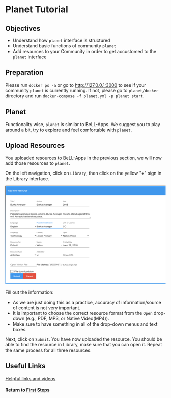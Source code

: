 # Planet Tutorial

## Objectives

- Understand how `planet` interface is structured
- Understand basic functions of community `planet`
- Add resources to your Community in order to get accustomed to the `planet` interface

## Preparation

Please run `docker ps -a` or go to <http://127.0.0.1:3000> to see if your community `planet` is currently running.
If not, please go to `planet/docker` directory and run `docker-compose -f planet.yml -p planet start`.

## Planet

Functionality wise, `planet` is similar to BeLL-Apps. We suggest you to play around a bit, try to explore and feel comfortable with `planet`.

## Upload Resources

You uploaded resources to BeLL-Apps in the previous section, we will now add those resources to `planet`.

On the left navigation, click on `Library`, then click on the yellow "+" sign in the Library interface.

![planet add new resource screenshot](images/vi-planet-add-new-resource.png)

Fill out the information:

- As we are just doing this as a practice, accuracy of information/source of content is not very important.
- It is important to choose the correct resource format from the `Open` drop-down (e.g., PDF, MP3, or Native Video(MP4)).
- Make sure to have something in all of the drop-down menus and text boxes.

Next, click on `Submit`. You have now uploaded the resource. You should be able to find the resource in Library, make sure that you can open it. Repeat the same process for all three resources.

## Useful Links

[Helpful links and videos](vi-faq.md#Helpful_Links)

#### Return to [First Steps](vi-first-steps.md#Step_4_-_BeLL-Apps_and_Planet_Tutorial)

